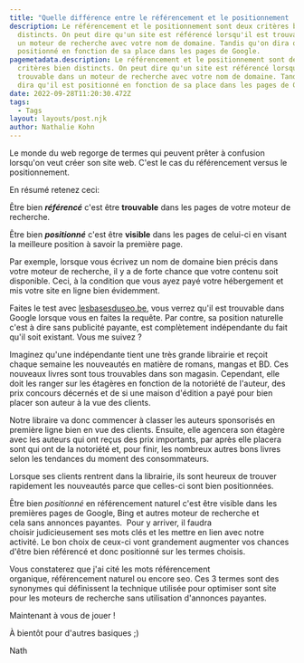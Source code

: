```yaml
---
title: "Quelle différence entre le référencement et le positionnement  ? "
description: Le référencement et le positionnement sont deux critères bien
  distincts. On peut dire qu'un site est référencé lorsqu'il est trouvable dans
  un moteur de recherche avec votre nom de domaine. Tandis qu'on dira qu'il est
  positionné en fonction de sa place dans les pages de Google.
pagemetadata.description: Le référencement et le positionnement sont deux
  critères bien distincts. On peut dire qu'un site est référencé lorsqu'il est
  trouvable dans un moteur de recherche avec votre nom de domaine. Tandis qu'on
  dira qu'il est positionné en fonction de sa place dans les pages de Google.
date: 2022-09-28T11:20:30.472Z
tags:
  - Tags
layout: layouts/post.njk
author: Nathalie Kohn
---
```

Le monde du web regorge de termes qui peuvent prêter à confusion lorsqu'on veut créer son site web. C'est le cas du référencement versus le positionnement.

En résumé retenez ceci:

Être bien ***référencé*** c'est être **trouvable** dans les pages de votre moteur de recherche.

Être bien ***positionné*** c'est être **visible** dans les pages de celui-ci en visant la meilleure position à savoir la première page.

Par exemple, lorsque vous écrivez un nom de domaine bien précis dans votre moteur de recherche, il y a de forte chance que votre contenu soit disponible. Ceci, à la condition que vous ayez payé votre hébergement et mis votre site en ligne bien évidemment.

Faites le test avec [lesbasesduseo.be](<>), vous verrez qu'il est trouvable dans Google lorsque vous en faites la requête. Par contre, sa position naturelle c'est à dire sans publicité payante, est complètement indépendante du fait qu'il soit existant. Vous me suivez ?

Imaginez qu'une indépendante tient une très grande librairie et reçoit chaque semaine les nouveautés en matière de romans, mangas et BD. Ces nouveaux livres sont tous trouvables dans son magasin. Cependant, elle doit les ranger sur les étagères en fonction de la notoriété de l'auteur, des prix concours décernés et de si une maison d'édition a payé pour bien placer son auteur à la vue des clients.

Notre libraire va donc commencer à classer les auteurs sponsorisés en première ligne bien en vue des clients. Ensuite, elle agencera son étagère avec les auteurs qui ont reçus des prix importants, par après elle placera sont qui ont de la notoriété et, pour finir, les nombreux autres bons livres selon les tendances du moment des consommateurs. 

Lorsque ses clients rentrent dans la librairie, ils sont heureux de trouver rapidement les nouveautés parce que celles-ci sont bien positionnées.

Être bien *positionné* en référencement naturel c'est être visible dans les premières pages de Google, Bing et autres moteur de recherche et cela sans annonces payantes.  Pour y arriver, il faudra choisir judicieusement ses mots clés et les mettre en lien avec notre activité. Le bon choix de ceux-ci vont grandement augmenter vos chances d'être bien référencé et donc positionné sur les termes choisis.

Vous constaterez que j'ai cité les mots référencement organique, référencement naturel ou encore seo. Ces 3 termes sont des synonymes qui définissent la technique utilisée pour optimiser sont site pour les moteurs de recherche sans utilisation d'annonces payantes.

Maintenant à vous de jouer ! 

À bientôt pour d'autres basiques ;)

Nath